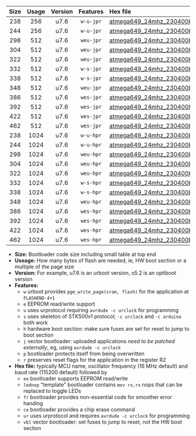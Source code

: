 |Size|Usage|Version|Features|Hex file|
|:-:|:-:|:-:|:-:|:--|
|238|256|u7.6|`w-u-jpr`|[atmega649_24mhz_230400bps_ur_vbl.hex](https://raw.githubusercontent.com/stefanrueger/urboot/main//atmega649_24mhz_230400bps_ur_vbl.hex)|
|244|256|u7.6|`w-u-jpr`|[atmega649_24mhz_230400bps_lednop_ur_vbl.hex](https://raw.githubusercontent.com/stefanrueger/urboot/main//atmega649_24mhz_230400bps_lednop_ur_vbl.hex)|
|298|512|u7.6|`weu-jpr`|[atmega649_24mhz_230400bps_ee_ur_vbl.hex](https://raw.githubusercontent.com/stefanrueger/urboot/main//atmega649_24mhz_230400bps_ee_ur_vbl.hex)|
|304|512|u7.6|`weu-jpr`|[atmega649_24mhz_230400bps_ee_lednop_ur_vbl.hex](https://raw.githubusercontent.com/stefanrueger/urboot/main//atmega649_24mhz_230400bps_ee_lednop_ur_vbl.hex)|
|322|512|u7.6|`weu-jpr`|[atmega649_24mhz_230400bps_ee_lednop_fr_ur_vbl.hex](https://raw.githubusercontent.com/stefanrueger/urboot/main//atmega649_24mhz_230400bps_ee_lednop_fr_ur_vbl.hex)|
|332|512|u7.6|`w-s-jpr`|[atmega649_24mhz_230400bps_vbl.hex](https://raw.githubusercontent.com/stefanrueger/urboot/main//atmega649_24mhz_230400bps_vbl.hex)|
|338|512|u7.6|`w-s-jpr`|[atmega649_24mhz_230400bps_lednop_vbl.hex](https://raw.githubusercontent.com/stefanrueger/urboot/main//atmega649_24mhz_230400bps_lednop_vbl.hex)|
|348|512|u7.6|`weu-jpr`|[atmega649_24mhz_230400bps_ee_lednop_fr_ce_ur_vbl.hex](https://raw.githubusercontent.com/stefanrueger/urboot/main//atmega649_24mhz_230400bps_ee_lednop_fr_ce_ur_vbl.hex)|
|386|512|u7.6|`wes-jpr`|[atmega649_24mhz_230400bps_ee_vbl.hex](https://raw.githubusercontent.com/stefanrueger/urboot/main//atmega649_24mhz_230400bps_ee_vbl.hex)|
|392|512|u7.6|`wes-jpr`|[atmega649_24mhz_230400bps_ee_lednop_vbl.hex](https://raw.githubusercontent.com/stefanrueger/urboot/main//atmega649_24mhz_230400bps_ee_lednop_vbl.hex)|
|422|512|u7.6|`wes-jpr`|[atmega649_24mhz_230400bps_ee_lednop_fr_vbl.hex](https://raw.githubusercontent.com/stefanrueger/urboot/main//atmega649_24mhz_230400bps_ee_lednop_fr_vbl.hex)|
|462|512|u7.6|`wes-jpr`|[atmega649_24mhz_230400bps_ee_lednop_fr_ce_vbl.hex](https://raw.githubusercontent.com/stefanrueger/urboot/main//atmega649_24mhz_230400bps_ee_lednop_fr_ce_vbl.hex)|
|238|1024|u7.6|`w-u-hpr`|[atmega649_24mhz_230400bps_ur.hex](https://raw.githubusercontent.com/stefanrueger/urboot/main//atmega649_24mhz_230400bps_ur.hex)|
|244|1024|u7.6|`w-u-hpr`|[atmega649_24mhz_230400bps_lednop_ur.hex](https://raw.githubusercontent.com/stefanrueger/urboot/main//atmega649_24mhz_230400bps_lednop_ur.hex)|
|298|1024|u7.6|`weu-hpr`|[atmega649_24mhz_230400bps_ee_ur.hex](https://raw.githubusercontent.com/stefanrueger/urboot/main//atmega649_24mhz_230400bps_ee_ur.hex)|
|304|1024|u7.6|`weu-hpr`|[atmega649_24mhz_230400bps_ee_lednop_ur.hex](https://raw.githubusercontent.com/stefanrueger/urboot/main//atmega649_24mhz_230400bps_ee_lednop_ur.hex)|
|322|1024|u7.6|`weu-hpr`|[atmega649_24mhz_230400bps_ee_lednop_fr_ur.hex](https://raw.githubusercontent.com/stefanrueger/urboot/main//atmega649_24mhz_230400bps_ee_lednop_fr_ur.hex)|
|332|1024|u7.6|`w-s-hpr`|[atmega649_24mhz_230400bps.hex](https://raw.githubusercontent.com/stefanrueger/urboot/main//atmega649_24mhz_230400bps.hex)|
|338|1024|u7.6|`w-s-hpr`|[atmega649_24mhz_230400bps_lednop.hex](https://raw.githubusercontent.com/stefanrueger/urboot/main//atmega649_24mhz_230400bps_lednop.hex)|
|348|1024|u7.6|`weu-hpr`|[atmega649_24mhz_230400bps_ee_lednop_fr_ce_ur.hex](https://raw.githubusercontent.com/stefanrueger/urboot/main//atmega649_24mhz_230400bps_ee_lednop_fr_ce_ur.hex)|
|386|1024|u7.6|`wes-hpr`|[atmega649_24mhz_230400bps_ee.hex](https://raw.githubusercontent.com/stefanrueger/urboot/main//atmega649_24mhz_230400bps_ee.hex)|
|392|1024|u7.6|`wes-hpr`|[atmega649_24mhz_230400bps_ee_lednop.hex](https://raw.githubusercontent.com/stefanrueger/urboot/main//atmega649_24mhz_230400bps_ee_lednop.hex)|
|422|1024|u7.6|`wes-hpr`|[atmega649_24mhz_230400bps_ee_lednop_fr.hex](https://raw.githubusercontent.com/stefanrueger/urboot/main//atmega649_24mhz_230400bps_ee_lednop_fr.hex)|
|462|1024|u7.6|`wes-hpr`|[atmega649_24mhz_230400bps_ee_lednop_fr_ce.hex](https://raw.githubusercontent.com/stefanrueger/urboot/main//atmega649_24mhz_230400bps_ee_lednop_fr_ce.hex)|

- **Size:** Bootloader code size including small table at top end
- **Useage:** How many bytes of flash are needed, ie, HW boot section or a multiple of the page size
- **Version:** For example, u7.6 is an urboot version, o5.2 is an optiboot version
- **Features:**
  + `w` urboot provides `pgm_write_page(sram, flash)` for the application at `FLASHEND-4+1`
  + `e` EEPROM read/write support
  + `u` uses urprotocol requiring `avrdude -c urclock` for programming
  + `s` uses skeleton of STK500v1 protocol; `-c urclock` and `-c arduino` both work
  + `h` hardware boot section: make sure fuses are set for reset to jump to boot section
  + `j` vector bootloader: uploaded applications *need to be patched externally*, eg, using `avrdude -c urclock`
  + `p` bootloader protects itself from being overwritten
  + `r` preserves reset flags for the application in the register R2
- **Hex file:** typically MCU name, oscillator frequency (16 MHz default) and baud rate (115200 default) followed by
  + `ee` bootloader supports EEPROM read/write
  + `lednop` "template" bootloader contains `mov rx,rx` nops that can be replaced to toggle LEDs
  + `fr` bootloader provides non-essential code for smoother error handing
  + `ce` bootloader provides a chip erase command
  + `ur` uses urprotocol and requires `avrdude -c urclock` for programming
  + `vbl` vector bootloader: set fuses to jump to reset, not the HW boot section
